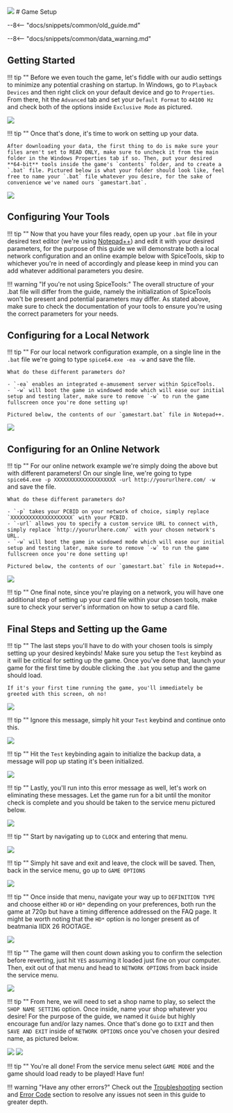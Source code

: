 <img class="header-logo" src="/img/bemani/iidx/25_cannonballers/logo.webp">
# Game Setup

--8<-- "docs/snippets/common/old_guide.md"

--8<-- "docs/snippets/common/data_warning.md"

## Getting Started

!!! tip ""
	Before we even touch the game, let's fiddle with our audio settings to minimize any potential crashing on startup. In Windows, go to `Playback Devices` and then right click on your default device and go to `Properties`. From there, hit the `Advanced` tab and set your `Default Format` to `44100 Hz` and check both of the options inside `Exclusive Mode` as pictured.

<img src="/img/common/audio_24_441.webp">

!!! tip ""
	Once that's done, it's time to work on setting up your data.
	
	After downloading your data, the first thing to do is make sure your files aren't set to READ ONLY, make sure to uncheck it from the main folder in the Windows Properties tab if so. Then, put your desired **64-bit** tools inside the game's `contents` folder, and to create a `.bat` file. Pictured below is what your folder should look like, feel free to name your `.bat` file whatever you desire, for the sake of convenience we've named ours `gamestart.bat`.

<img src="/img/bemani/iidx/25_cannonballers/1.webp">

## Configuring Your Tools

!!! tip ""
	Now that you have your files ready, open up your `.bat` file in your desired text editor (we're using [Notepad++](https://notepad-plus-plus.org/)) and edit it with your desired parameters, for the purpose of this guide we will demonstrate both a local network configuration and an online example below with SpiceTools, skip to whichever you're in need of accordingly and please keep in mind you can add whatever additional parameters you desire.

!!! warning "If you're not using SpiceTools:"
	The overall structure of your .bat file will differ from the guide, namely the initialization of SpiceTools won't be present and potential parameters may differ. As stated above, make sure to check the documentation of your tools to ensure you're using the correct parameters for your needs.

## Configuring for a Local Network

!!! tip ""
	For our local network configuration example, on a single line in the `.bat` file we're going to type `spice64.exe -ea -w` and save the file. 

	What do these different parameters do?

	- `-ea` enables an integrated e-amusement server within SpiceTools.
	- `-w` will boot the game in windowed mode which will ease our initial setup and testing later, make sure to remove `-w` to run the game fullscreen once you're done setting up!

	Pictured below, the contents of our `gamestart.bat` file in Notepad++.

<img src="/img/bemani/iidx/25_cannonballers/2.webp">

## Configuring for an Online Network

!!! tip ""
	For our online network example we're simply doing the above but with different parameters! On our single line, we're going to type `spice64.exe -p XXXXXXXXXXXXXXXXXXXX -url http://yoururlhere.com/ -w` and save the file. 

	What do these different parameters do? 

	- `-p` takes your PCBID on your network of choice, simply replace `XXXXXXXXXXXXXXXXXXXX` with your PCBID.
	- `-url` allows you to specify a custom service URL to connect with, simply replace `http://yoururlhere.com/` with your chosen network's URL.
	- `-w` will boot the game in windowed mode which will ease our initial setup and testing later, make sure to remove `-w` to run the game fullscreen once you're done setting up!

	Pictured below, the contents of our `gamestart.bat` file in Notepad++.

<img src="/img/bemani/iidx/25_cannonballers/3.webp">

!!! tip ""
	One final note, since you're playing on a network, you will have one additional step of setting up your card file within your chosen tools, make sure to check your server's information on how to setup a card file.

## Final Steps and Setting up the Game

!!! tip ""
	The last steps you'll have to do with your chosen tools is simply setting up your desired keybinds! Make sure you setup the `Test` keybind as it will be critical for setting up the game. Once you've done that, launch your game for the first time by double clicking the `.bat` you setup and the game should load.

	If it's your first time running the game, you'll immediately be greeted with this screen, oh no!

<img src="/img/bemani/iidx/25_cannonballers/4.webp">

!!! tip ""
	Ignore this message, simply hit your `Test` keybind and continue onto this.

<img src="/img/bemani/iidx/25_cannonballers/5.webp">

!!! tip ""
	Hit the `Test` keybinding again to initialize the backup data, a message will pop up stating it's been initialized.

<img src="/img/bemani/iidx/25_cannonballers/6.webp">

!!! tip ""
	Lastly, you'll run into this error message as well, let's work on eliminating these messages. Let the game run for a bit until the monitor check is complete and you should be taken to the service menu pictured below.

<img src="/img/bemani/iidx/25_cannonballers/7.webp">

!!! tip ""
	Start by navigating up to `CLOCK` and entering that menu.

<img src="/img/bemani/iidx/25_cannonballers/8.webp">

!!! tip ""
	Simply hit save and exit and leave, the clock will be saved. Then, back in the service menu, go up to `GAME OPTIONS`

<img src="/img/bemani/iidx/25_cannonballers/9.webp">

!!! tip ""
	Once inside that menu, navigate your way up to `DEFINITION TYPE` and choose either `HD` or `HD*` depending on your preferences, both run the game at 720p but have a timing difference addressed on the FAQ page. It might be worth noting that the `HD*` option is no longer present as of beatmania IIDX 26 ROOTAGE.

<img src="/img/bemani/iidx/25_cannonballers/10.webp">

!!! tip ""
	The game will then count down asking you to confirm the selection before reverting, just hit `YES` assuming it loaded just fine on your computer. Then, exit out of that menu and head to `NETWORK OPTIONS` from back inside the service menu.

<img src="/img/bemani/iidx/25_cannonballers/11.webp">

!!! tip ""
	From here, we will need to set a shop name to play, so select the `SHOP NAME SETTING` option. Once inside, name your shop whatever you desire! For the purpose of the guide, we named it `Guide` but highly encourage fun and/or lazy names. Once that's done go to `EXIT` and then `SAVE AND EXIT` inside of `NETWORK OPTIONS` once you've chosen your desired name, as pictured below.

<img src="/img/bemani/iidx/25_cannonballers/12.webp">

<img src="/img/bemani/iidx/25_cannonballers/13.webp">

!!! tip ""
	You're all done! From the service menu select `GAME MODE` and the game should load ready to be played! Have fun!

!!! warning "Have any other errors?"
	Check out the [Troubleshooting](troubleshooting.md) section and [Error Code](/errorcodes/bemani.md) section to resolve any issues not seen in this guide to greater depth.